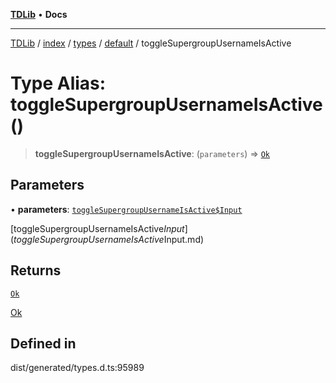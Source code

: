 [**TDLib**](../../../../../../README.md) • **Docs**

***

[TDLib](../../../../../../modules.md) / [index](../../../../../README.md) / [types](../../../README.md) / [default](../README.md) / toggleSupergroupUsernameIsActive

# Type Alias: toggleSupergroupUsernameIsActive()

> **toggleSupergroupUsernameIsActive**: (`parameters`) => [`Ok`](Ok.md)

## Parameters

• **parameters**: [`toggleSupergroupUsernameIsActive$Input`](toggleSupergroupUsernameIsActive$Input.md)

[toggleSupergroupUsernameIsActive$Input](toggleSupergroupUsernameIsActive$Input.md)

## Returns

[`Ok`](Ok.md)

[Ok](Ok.md)

## Defined in

dist/generated/types.d.ts:95989
